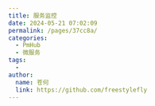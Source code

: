 ```yaml
---
title: 服务监控
date: 2024-05-21 07:02:09
permalink: /pages/37cc8a/
categories:
  - PmHub
  - 微服务
tags:
  - 
author: 
  name: 苍何
  link: https://github.com/freestylefly
---
```

